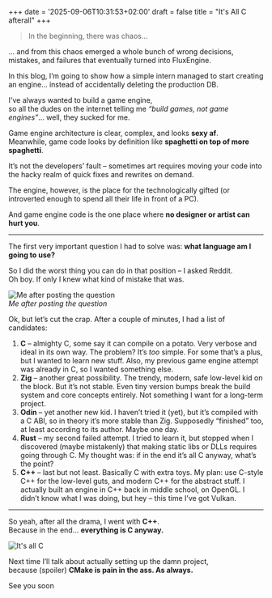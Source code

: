 +++
date = '2025-09-06T10:31:53+02:00'
draft = false
title = "It's All C afterall"
+++

> In the beginning, there was chaos…

… and from this chaos emerged a whole bunch of wrong decisions, mistakes, and failures that eventually turned into FluxEngine.

In this blog, I’m going to show how a simple intern managed to start creating an engine… instead of accidentally deleting the production DB.

I've always wanted to build a game engine,  
so all the dudes on the internet telling me *“build games, not game engines”*… well, they sucked for me.

Game engine architecture is clear, complex, and looks **sexy af**.  
Meanwhile, game code looks by definition like **spaghetti on top of more spaghetti**.  

It’s not the developers’ fault – sometimes art requires moving your code into the hacky realm of quick fixes and rewrites on demand.  

The engine, however, is the place for the technologically gifted (or introverted enough to spend all their life in front of a PC).  

And game engine code is the one place where **no designer or artist can hurt you**.

---

The first very important question I had to solve was: **what language am I going to use?**

So I did the worst thing you can do in that position – I asked Reddit.  
Oh boy. If only I knew what kind of mistake that was.  

![Me after posting the question](/images/openheimer.png)  
*Me after posting the question*

Ok, but let’s cut the crap. After a couple of minutes, I had a list of candidates:

1. **C** – almighty C, some say it can compile on a potato. Very verbose and ideal in its own way. The problem? It’s *too* simple. For some that’s a plus, but I wanted to learn new stuff. Also, my previous game engine attempt was already in C, so I wanted something else.  
2. **Zig** – another great possibility. The trendy, modern, safe low-level kid on the block. But it’s not stable. Even tiny version bumps break the build system and core concepts entirely. Not something I want for a long-term project.  
3. **Odin** – yet another new kid. I haven’t tried it (yet), but it’s compiled with a C ABI, so in theory it’s more stable than Zig. Supposedly “finished” too, at least according to its author. Maybe one day.  
4. **Rust** – my second failed attempt. I tried to learn it, but stopped when I discovered (maybe mistakenly) that making static libs or DLLs requires going through C. My thought was: if in the end it’s all C anyway, what’s the point?  
5. **C++** – last but not least. Basically C with extra toys. My plan: use C-style C++ for the low-level guts, and modern C++ for the abstract stuff. I actually built an engine in C++ back in middle school, on OpenGL. I didn’t know what I was doing, but hey – this time I’ve got Vulkan.

---

So yeah, after all the drama, I went with **C++**.  
Because in the end… **everything is C anyway.**

![It's all C](/images/itsallc.png)

Next time I’ll talk about actually setting up the damn project,  
because (spoiler) **CMake is pain in the ass. As always.**

See you soon
